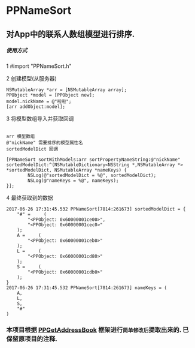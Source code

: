 # PPNameSort

## 对App中的联系人数组模型进行排序. 

##### 使用方式
1 #import "PPNameSort.h"

2 创建模型(从服务器)

```objc 
NSMutableArray *arr = [NSMutableArray array];
PPObject *model = [PPObject new];
model.nickName = @"啦啦";
[arr addObject:model];
```

3 将模型数组导入并获取回调
```objc

arr 模型数组
@"nickName" 需要排序的模型属性名
sortedModelDict 回调

[PPNameSort sortWithModels:arr sortPropertyNameString:@"nickName" sortedModelDict:^(NSMutableDictionary<NSString *,NSMutableArray *> *sortedModelDict, NSMutableArray *nameKeys) {
        NSLog(@"sortedModelDict = %@", sortedModelDict);
        NSLog(@"nameKeys = %@", nameKeys);
}];
```

4 最终获取到的数据
```objc
2017-06-26 17:31:45.532 PPNameSort[7814:261673] sortedModelDict = {
    "#" =     (
        "<PPObject: 0x60000001ce00>",
        "<PPObject: 0x60000001cec0>"
    );
    A =     (
        "<PPObject: 0x60000001ceb0>"
    );
    L =     (
        "<PPObject: 0x60000001cd80>"
    );
    S =     (
        "<PPObject: 0x60000001cdb0>"
    );
}
2017-06-26 17:31:45.532 PPNameSort[7814:261673] nameKeys = (
    A,
    L,
    S,
    "#"
)
```

### 本项目根据 [PPGetAddressBook](https://github.com/jkpang/PPGetAddressBook) 框架进行`简单修改后`提取出来的. 已保留原项目的注释.
